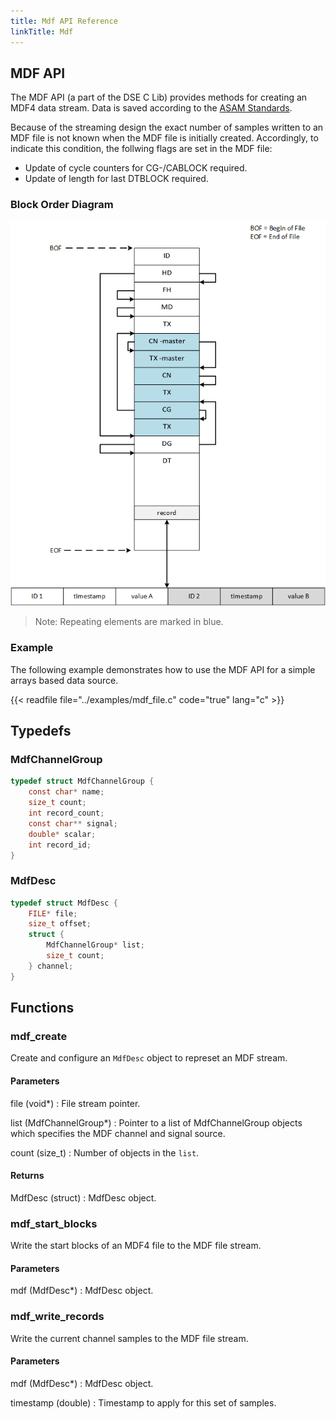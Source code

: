 ```yaml
---
title: Mdf API Reference
linkTitle: Mdf
---
```

## MDF API


The MDF API (a part of the DSE C Lib) provides methods for
creating an MDF4 data stream.
Data is saved according to the [ASAM
Standards](https://www.asam.net/standards/detail/mdf/wiki/).

Because of the streaming design the exact number of samples written to an
MDF file is not known when the MDF file is initially created.
Accordingly, to indicate this condition, the follwing flags are set in the MDF
file:

* Update of cycle counters for CG-/CABLOCK required.
* Update of length for last DTBLOCK required.


### Block Order Diagram


![mdf-block-order](mdf-physical-order.png)

> Note: Repeating elements are marked in blue.


### Example


The following example demonstrates how to use the MDF API for a simple
arrays based data source.

{{< readfile file="../examples/mdf_file.c" code="true" lang="c" >}}




## Typedefs

### MdfChannelGroup

```c
typedef struct MdfChannelGroup {
    const char* name;
    size_t count;
    int record_count;
    const char** signal;
    double* scalar;
    int record_id;
}
```

### MdfDesc

```c
typedef struct MdfDesc {
    FILE* file;
    size_t offset;
    struct {
        MdfChannelGroup* list;
        size_t count;
    } channel;
}
```

## Functions

### mdf_create

Create and configure an `MdfDesc` object to represet an MDF stream.

#### Parameters

file (void*)
: File stream pointer.

list (MdfChannelGroup*)
: Pointer to a list of MdfChannelGroup objects which specifies the MDF
  channel and signal source.

count (size_t)
: Number of objects in the `list`.

#### Returns

MdfDesc (struct)
: MdfDesc object.



### mdf_start_blocks

Write the start blocks of an MDF4 file to the MDF file stream.

#### Parameters

mdf (MdfDesc*)
: MdfDesc object.



### mdf_write_records

Write the current channel samples to the MDF file stream.

#### Parameters

mdf (MdfDesc*)
: MdfDesc object.

timestamp (double)
: Timestamp to apply for this set of samples.



